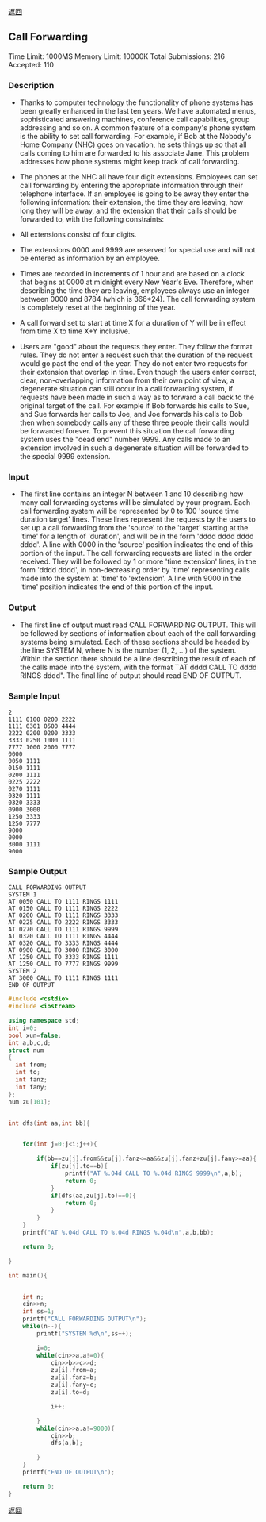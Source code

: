﻿[返回](https://github.com/superkunn/acmer#poj)
## Call Forwarding
Time Limit: 1000MS		Memory Limit: 10000K
Total Submissions: 216		Accepted: 110
### Description

* Thanks to computer technology the functionality of phone systems has been greatly enhanced in the last ten years. We have automated menus, sophisticated answering machines, conference call capabilities, group addressing and so on. A common feature of a company's phone system is the ability to set call forwarding. For example, if Bob at the Nobody's Home Company (NHC) goes on vacation, he sets things up so that all calls coming to him are forwarded to his associate Jane. This problem addresses how phone systems might keep track of call forwarding. 
* The phones at the NHC all have four digit extensions. Employees can set call forwarding by entering the appropriate information through their telephone interface. If an employee is going to be away they enter the following information: their extension, the time they are leaving, how long they will be away, and the extension that their calls should be forwarded to, with the following constraints: 

* All extensions consist of four digits. 

* The extensions 0000 and 9999 are reserved for special use and will not be entered as information by an employee. 

* Times are recorded in increments of 1 hour and are based on a clock that begins at 0000 at midnight every New Year's Eve. Therefore, when describing the time they are leaving, employees always use an integer between 0000 and 8784 (which is 366*24). The call forwarding system is completely reset at the beginning of the year. 

* A call forward set to start at time X for a duration of Y will be in effect from time X to time X+Y inclusive. 

* Users are "good" about the requests they enter. They follow the format rules. They do not enter a request such that the duration of the request would go past the end of the year. They do not enter two requests for their extension that overlap in time. Even though the users enter correct, clear, non-overlapping information from their own point of view, a degenerate situation can still occur in a call forwarding system, if requests have been made in such a way as to forward a call back to the original target of the call. For example if Bob forwards his calls to Sue, and Sue forwards her calls to Joe, and Joe forwards his calls to Bob then when somebody calls any of these three people their calls would be forwarded forever. To prevent this situation the call forwarding system uses the "dead end" number 9999. Any calls made to an extension involved in such a degenerate situation will be forwarded to the special 9999 extension. 

### Input

* The first line contains an integer N between 1 and 10 describing how many call forwarding systems will be simulated by your program. Each call forwarding system will be represented by 0 to 100 'source time duration target' lines. These lines represent the requests by the users to set up a call forwarding from the 'source' to the 'target' starting at the 'time' for a length of 'duration', and will be in the form 'dddd dddd dddd dddd'. A line with 0000 in the 'source' position indicates the end of this portion of the input. The call forwarding requests are listed in the order received. They will be followed by 1 or more 'time extension' lines, in the form 'dddd dddd', in non-decreasing order by 'time' representing calls made into the system at 'time' to 'extension'. A line with 9000 in the 'time' position indicates the end of this portion of the input.
### Output

* The first line of output must read CALL FORWARDING OUTPUT. This will be followed by sections of information about each of the call forwarding systems being simulated. Each of these sections should be headed by the line SYSTEM N, where N is the number (1, 2, ...) of the system. Within the section there should be a line describing the result of each of the calls made into the system, with the format ``AT dddd CALL TO dddd RINGS dddd". The final line of output should read END OF OUTPUT.
### Sample Input
```
2
1111 0100 0200 2222
1111 0301 0500 4444
2222 0200 0200 3333
3333 0250 1000 1111
7777 1000 2000 7777
0000
0050 1111
0150 1111
0200 1111
0225 2222
0270 1111
0320 1111
0320 3333
0900 3000
1250 3333
1250 7777
9000
0000
3000 1111
9000
```
### Sample Output
```
CALL FORWARDING OUTPUT
SYSTEM 1
AT 0050 CALL TO 1111 RINGS 1111
AT 0150 CALL TO 1111 RINGS 2222
AT 0200 CALL TO 1111 RINGS 3333
AT 0225 CALL TO 2222 RINGS 3333
AT 0270 CALL TO 1111 RINGS 9999
AT 0320 CALL TO 1111 RINGS 4444
AT 0320 CALL TO 3333 RINGS 4444
AT 0900 CALL TO 3000 RINGS 3000
AT 1250 CALL TO 3333 RINGS 1111
AT 1250 CALL TO 7777 RINGS 9999
SYSTEM 2
AT 3000 CALL TO 1111 RINGS 1111
END OF OUTPUT
```

```c++
#include <cstdio>
#include <iostream>

using namespace std;
int i=0;
bool xun=false;
int a,b,c,d;
struct num
{
  int from;
  int to;
  int fanz;
  int fany;
};
num zu[101];


int dfs(int aa,int bb){


    for(int j=0;j<i;j++){

        if(bb==zu[j].from&&zu[j].fanz<=aa&&zu[j].fanz+zu[j].fany>=aa){
            if(zu[j].to==b){
                printf("AT %.04d CALL TO %.04d RINGS 9999\n",a,b);
                return 0;
            }
            if(dfs(aa,zu[j].to)==0){
                return 0;
            }
        }
    }
    printf("AT %.04d CALL TO %.04d RINGS %.04d\n",a,b,bb);

    return 0;

}

int main(){


    int n;
    cin>>n;
    int ss=1;
    printf("CALL FORWARDING OUTPUT\n");
    while(n--){
        printf("SYSTEM %d\n",ss++);

        i=0;
        while(cin>>a,a!=0){
            cin>>b>>c>>d;
            zu[i].from=a;
            zu[i].fanz=b;
            zu[i].fany=c;
            zu[i].to=d;

            i++;

        }
        while(cin>>a,a!=9000){
            cin>>b;
            dfs(a,b);

        }
    }
    printf("END OF OUTPUT\n");

    return 0;
}
```
[返回](https://github.com/superkunn/acmer#poj)